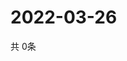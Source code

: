 # 2022-03-26
  共 0条

  <!-- BEGIN -->
  <!-- 最后更新时间Sat Mar 26 2022 17:06:36 GMT+0000 (Coordinated Universal Time) -->
  
  <!-- END -->
  
  